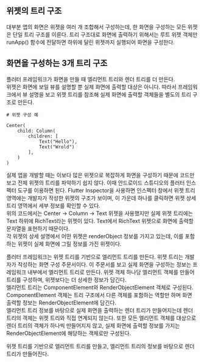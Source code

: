 ## 위젯의 트리 구조
대부분 앱의 화면은 위젯을 여러 개 조합해서 구성하는데, 한 화면을 구성하는 모든 위젯은 단일 트리 구조를 이룬다. 트리 구조대로 화면에 출력하기 위해서는 루트 위젯 객체만 runApp() 함수에 전달하면 하위에 달린 위젯까지 실행되어 화면을 구성한다.

## 화면을 구성하는 3개 트리 구조
플러터 프레임워크가 화면을 만들 때 엘리먼트 트리와 렌더 트리를 더 만든다.  
위젯은 화면에 보일 뷰를 설명할 뿐 실제 화면에 출력할 대상은 아니다. 따라서 프레임워크에서 뷰 설명을 보고 위젯 트리를 참조해 실제 화면에 출력할 객체들을 별도의 트리 구조로 만든다.
```
# 위젯 구성 예

Center(
    child: Column(
        children: [
            Text("Hello"),
            Text("Wrold")
        ],
    )
)
```
실제 앱을 개발할 때는 이보다 많은 위젯으로 복잡하게 화면을 구성하기 때문에 코드만 보고 전체 위젯의 트리를 파악하기 쉽지 않다. 이때 안드로이드 스튜디오의 플러터 인스펙터 도구를 이용하면 된다. Flutter Inspector을 사용하면 인스펙터 창에서 위젯 트리 영역에는 개발자가 작성한 위젯의 구조가 보이며, 이 가운데 하나를 클릭하면 위젯 상세 트리 영역에서 세부 정보를 확인할 수 있다.  
위의 코드에서는 Center -> Column -> Text 위젯을 사용했지만 실제 위젯 트리에는 Text 하위에 RichText라는 위젯이 있다. Text에서 RichText 위젯으로 화면에 출력할 문자열을 표현하기 때문이다.  
각 위젯의 상세 설명에서 어떤 위젯은 renderObject 정보를 가지고 있는데, 이를 포함하는 위젯이 실제 화면에 그릴 정보를 가진 위젯이다.  

플러터 프레임워크는 위젯 트리를 기반으로 엘리먼트 트리를 만든다. 위젯 트리는 개발자가 작성하는 화면 구성 주문서이다. 이 주문서를 보고 실제 화면을 구성하는 정보는 프레임워크 내부에서 엘리먼트 트리로 만든다. 위젯 객체 하나당 엘리먼트 객체를 만들어 트리를 구성하며, 위젯보다는 더 상세한 정보가 담긴다.  
엘리먼트 트리는 ComponentElement와 RenderObjectElement 객체로 구성된다. ComponentElement 객체는 트리 구조에서 다른 객체를 포함하는 역할만 하며 화면 출력할 정보는 RenderObjectElement에 담긴다.  
엘리먼트 트리 정보를 바탕으로 실제 화면을 출력하는 렌더 트리가 만들어지는데 렌더 트리의 객체는 위젯 트리와 직접 연계되지 않는다. 또한 모든 엘리먼트 객체를 대상으로 렌더 트리의 객체가 하나씩 만들어지지 않고, 실제 화면에 출력할 정보를 가지는 RenderObjectElement에 해당하는 객체로만 구성된다.  

위젯 트리를 기반으로 엘리먼트 트리를 만들고, 엘리먼트 트리의 정보를 바탕으로 렌더 트리가 만들어진다.